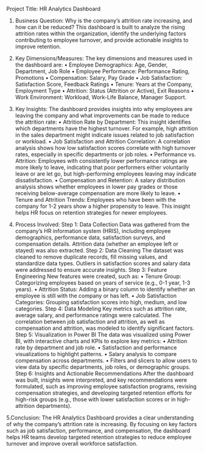 Project Title: HR Analytics Dashboard 

1. Business Question: 
   Why is the company’s attrition rate increasing, and how can it be reduced?
   This dashboard is built to analyze the rising attrition rates within the organization, identify the underlying factors contributing to employee turnover, and provide actionable insights to improve retention.

2. Key Dimensions/Measures:
    The key dimensions and measures used in the dashboard are:
    •	Employee Demographics: Age, Gender, Department, Job Role
	  •	Employee Performance: Performance Rating, Promotions
	  •	Compensation: Salary, Pay Grade
	  •	Job Satisfaction: Satisfaction Score, Feedback Ratings
	  •	Tenure: Years at the Company, Employment Type
	  •	Attrition: Status (Attrition or Active), Exit Reasons
	  •	Work Environment: Workload, Work-Life Balance, Manager Support.

3. Key Insights:
   The dashboard provides insights into why employees are leaving the company and what improvements can be made to reduce the attrition rate:
	•	Attrition Rate by Department: This insight identifies which departments have the highest turnover. For example, high attrition in the sales department might indicate issues related to job satisfaction or 
    workload.
	•	Job Satisfaction and Attrition Correlation: A correlation analysis shows how low satisfaction scores correlate with high turnover rates, especially in specific departments or job roles.
	•	Performance vs. Attrition: Employees with consistently lower performance ratings are more likely to leave, indicating that poor performers either voluntarily leave or are let go, but high-performing employees
    leaving may indicate dissatisfaction.
	•	Compensation and Retention: A salary distribution analysis shows whether employees in lower pay grades or those receiving below-average compensation are more likely to leave.
	•	Tenure and Attrition Trends: Employees who have been with the company for 1-2 years show a higher propensity to leave. This insight helps HR focus on retention strategies for newer employees.

4. Process Involved:
   Step 1: Data Collection
   Data was gathered from the company’s HR information system (HRIS), including employee demographics, performance data, satisfaction surveys, and compensation details. Attrition data (whether an employee left
   or stayed) was also extracted.
   Step 2: Data Cleaning
   The dataset was cleaned to remove duplicate records, fill missing values, and standardize data types. Outliers in satisfaction scores and salary data were addressed to ensure accurate insights.
   Step 3: Feature Engineering
   New features were created, such as:
   	•	Tenure Group: Categorizing employees based on years of service (e.g., 0-1 year, 1-3 years).
	  •	Attrition Status: Adding a binary column to identify whether an employee is still with the company or has left.
	  •	Job Satisfaction Categories: Grouping satisfaction scores into high, medium, and low categories.
  Step 4: Data Modeling
  Key metrics such as attrition rate, average salary, and performance ratings were calculated. The correlation between job satisfaction and attrition, as well as compensation and attrition, was modeled to
  identify significant factors.
  Step 5: Visualization in Power BI
  The data was visualized using Power BI, with interactive charts and KPIs to explore key metrics:
    •	Attrition rate by department and job role.
  	•	Satisfaction and performance visualizations to highlight patterns.
  	•	Salary analysis to compare compensation across departments.
	  •	Filters and slicers to allow users to view data by specific departments, job roles, or demographic groups.
 Step 6: Insights and Actionable Recommendations
 After the dashboard was built, insights were interpreted, and key recommendations were formulated, such as improving employee satisfaction programs, revising compensation strategies, and developing targeted
 retention efforts for high-risk groups (e.g., those with lower satisfaction scores or in high-attrition departments).

5.Conclusion:
The HR Analytics Dashboard provides a clear understanding of why the company’s attrition rate is increasing. By focusing on key factors such as job satisfaction, performance, and compensation, the dashboard
helps HR teams develop targeted retention strategies to reduce employee turnover and improve overall workforce satisfaction.


 
